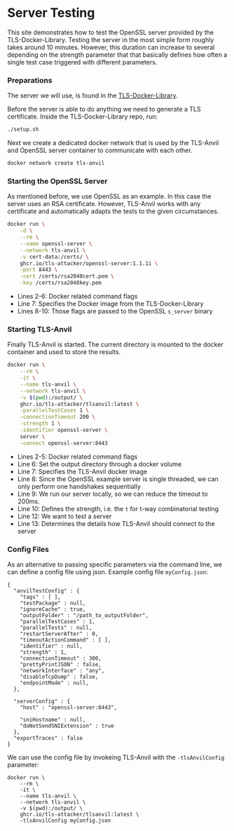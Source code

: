 # Server Testing

This site demonstrates how to test the OpenSSL server provided by the TLS-Docker-Library.
Testing the server in the most simple form roughly takes around 10 minutes. However, this duration can increase to several depending on the strength parameter that that basically defines how often a single test case triggered with different parameters.

### Preparations

The server we will use, is found in the [TLS-Docker-Library](https://github.com/tls-attacker/tls-docker-library).

Before the server is able to do anything we need to generate a TLS certificate. Inside the TLS-Docker-Library repo, run:

```bash
./setup.sh
```

Next we create a dedicated docker network that is used by the TLS-Anvil and OpenSSL server container to communicate with each other.

```bash
docker network create tls-anvil
```

### Starting the OpenSSL Server

As mentioned before, we use OpenSSL as an example. In this case the server uses an RSA certificate. However, TLS-Anvil works with any certificate and automatically adapts the tests to the given circumstances.

```bash showLineNumbers
docker run \
    -d \
    --rm \
    --name openssl-server \
    --network tls-anvil \
    -v cert-data:/certs/ \
    ghcr.io/tls-attacker/openssl-server:1.1.1i \
    -port 8443 \
    -cert /certs/rsa2048cert.pem \
    -key /certs/rsa2048key.pem
```

* Lines 2-6: Docker related command flags
* Line 7: Specifies the Docker image from the TLS-Docker-Library
* Lines 8-10: Those flags are passed to the OpenSSL `s_server` binary

### Starting TLS-Anvil

Finally TLS-Anvil is started. The current directory is mounted to the docker container and used to store the results.

```bash showLineNumbers
docker run \
    --rm \
    -it \
    --name tls-anvil \
    --network tls-anvil \
    -v $(pwd):/output/ \
    ghcr.io/tls-attacker/tlsanvil:latest \
    -parallelTestCases 1 \
    -connectionTimeout 200 \
    -strength 1 \
    -identifier openssl-server \
    server \
    -connect openssl-server:8443
```

* Lines 2-5: Docker related command flags
* Line 6: Set the output directory through a docker volume
* Line 7: Specifies the TLS-Anvil docker image
* Line 8: Since the OpenSSL example server is single threaded, we can only perform one handshakes sequentially
* Line 9: We run our server locally, so we can reduce the timeout to 200ms.
* Line 10: Defines the strength, i.e. the `t` for t-way combinatorial testing
* Line 12: We want to test a server
* Line 13: Determines the details how TLS-Anvil should connect to the server

### Config Files

As an alternative to passing specific  parameters via the command line, we can define a config file using json.
Example config file ```myConfig.json```:
```
{
  "anvilTestConfig" : {
    "tags" : [ ],
    "testPackage" : null,
    "ignoreCache" : true,
    "outputFolder" : "/path_to_outputFolder",
    "parallelTestCases" : 1,
    "parallelTests" : null,
    "restartServerAfter" : 0,
    "timeoutActionCommand" : [ ],
    "identifier" : null,
    "strength" : 1,
    "connectionTimeout" : 300,
    "prettyPrintJSON" : false,
    "networkInterface" : "any",
    "disableTcpDump" : false,
    "endpointMode" : null,
  },

  "serverConfig" : {
    "host" : "openssl-server:8443",

    "sniHostname" : null,
    "doNotSendSNIExtension" : true
  },
  "exportTraces" : false
}
```
We can use the config file by invokeing TLS-Anvil with the ```-tlsAnvilConfig``` parameter: 
```
docker run \
    --rm \
    -it \
    --name tls-anvil \
    --network tls-anvil \
    -v $(pwd):/output/ \
    ghcr.io/tls-attacker/tlsanvil:latest \
    -tlsAnvilConfig myConfig.json
```
